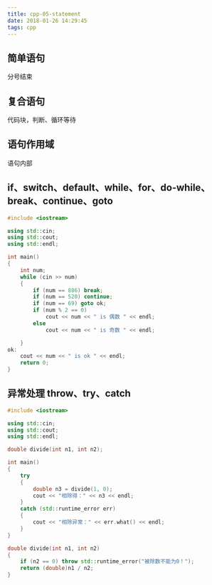 ```yaml
---
title: cpp-05-statement
date: 2018-01-26 14:29:45
tags: cpp
---
```

## 简单语句

分号结束

## 复合语句

代码块，判断、循环等待

## 语句作用域

语句内部

## if、switch、default、while、for、do-while、break、continue、goto


```cpp
#include <iostream>

using std::cin;
using std::cout;
using std::endl;

int main()
{
	int num;
	while (cin >> num)
	{
		if (num == 886) break;
		if (num == 520) continue;
		if (num == 69) goto ok;
		if (num % 2 == 0)
			cout << num << " is 偶数 " << endl;
		else
			cout << num << " is 奇数 " << endl;

	}
ok:
	cout << num << " is ok " << endl;
	return 0;
}
```

## 异常处理 throw、try、catch


```cpp
#include <iostream>

using std::cin;
using std::cout;
using std::endl;

double divide(int n1, int n2);

int main()
{
	try
	{
		double n3 = divide(1, 0);
		cout << "相除得：" << n3 << endl;
	}
	catch (std::runtime_error err)
	{
		cout << "相除异常：" << err.what() << endl;
	}
}

double divide(int n1, int n2)
{
	if (n2 == 0) throw std::runtime_error("被除数不能为0！");
	return (double)n1 / n2;
}

```
